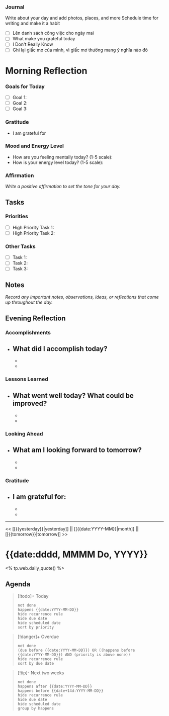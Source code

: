 ### Journal

Write about your day and add photos, places, and more
Schedule time for writing and make it a habit

- [ ] Lên danh sách công việc cho ngày mai
- [ ] What make you grateful today
- [ ] I Don't Really Know
- [ ] Ghi lại giấc mơ của mình, vì giấc mơ thường mang ý nghĩa nào đó

# Morning Reflection
### Goals for Today
- [ ] Goal 1:
- [ ] Goal 2: 
- [ ] Goal 3:

### Gratitude
- I am grateful for

### Mood and Energy Level
- How are you feeling mentally today? (1-5 scale):
- How is your energy level today? (1-5 scale): 

### Affirmation
*Write a positive affirmation to set the tone for your day.*

## Tasks
### Priorities
- [ ] High Priority Task 1:
- [ ] High Priority Task 2:

### Other Tasks
- [ ] Task 1:
- [ ] Task 2: 
- [ ] Task 3:

## Notes
*Record any important notes, observations, ideas, or reflections that come up throughout the day.*

## Evening Reflection
### Accomplishments
- What did I accomplish today?
  -
  -
  -

### Lessons Learned
- What went well today? What could be improved?
  -
  -
  -

### Looking Ahead
- What am I looking forward to tomorrow?
  -
  -
  -

### Gratitude
- I am grateful for:
  -
  -
  -
---

<< [[{{yesterday}}|yesterday]] || [[{{date:YYYY-MM}}|month]] || [[{{tomorrow}}|tomorrow]] >>

# {{date:dddd, MMMM Do, YYYY}}

<% tp.web.daily_quote() %>

## Agenda

> [!todo]+ Today
> ```tasks
> not done
> happens {{date:YYYY-MM-DD}}
> hide recurrence rule
> hide due date
> hide scheduled date
> sort by priority
> ```

> [!danger]+ Overdue 
> ```tasks
> not done
> (due before {{date:YYYY-MM-DD}}) OR ((happens before {{date:YYYY-MM-DD}}) AND (priority is above none))
> hide recurrence rule
> sort by due date
> ```

> [!tip]- Next two weeks
> ```tasks
> not done
> happens after {{date:YYYY-MM-DD}}
> happens before {{date+14d:YYYY-MM-DD}}
> hide recurrence rule
> hide due date
> hide scheduled date
> group by happens
> ```